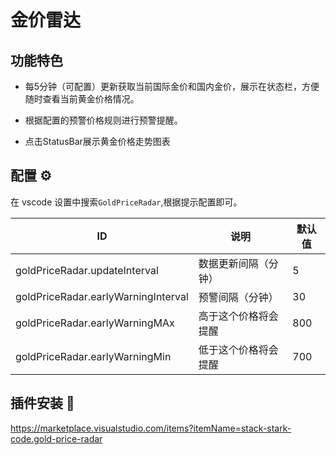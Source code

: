 # 金价雷达  

## 功能特色

- 每5分钟（可配置）更新获取当前国际金价和国内金价，展示在状态栏，方便随时查看当前黄金价格情况。

- 根据配置的预警价格规则进行预警提醒。

- 点击StatusBar展示黄金价格走势图表


## 配置 ⚙️

在 vscode 设置中搜索`GoldPriceRadar`,根据提示配置即可。

| ID| 说明 | 默认值 |
|-|-|-|
| goldPriceRadar.updateInterval | 数据更新间隔（分钟）| 5
| goldPriceRadar.earlyWarningInterval | 预警间隔（分钟） | 30 |
| goldPriceRadar.earlyWarningMAx | 高于这个价格将会提醒 | 800
| goldPriceRadar.earlyWarningMin | 低于这个价格将会提醒 | 700


## 插件安装 🚀

https://marketplace.visualstudio.com/items?itemName=stack-stark-code.gold-price-radar